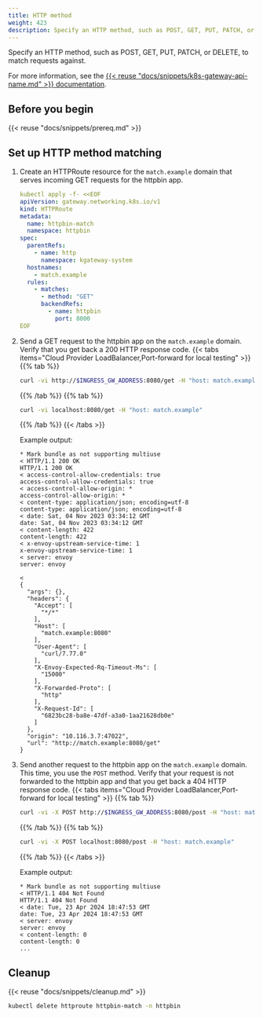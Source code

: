 ```yaml
---
title: HTTP method 
weight: 423
description: Specify an HTTP method, such as POST, GET, PUT, PATCH, or DELETE, to match requests against.
---
```

Specify an HTTP method, such as POST, GET, PUT, PATCH, or DELETE, to match requests against.

For more information, see the [{{< reuse "docs/snippets/k8s-gateway-api-name.md" >}} documentation](https://gateway-api.sigs.k8s.io/api-types/httproute/#matches).

## Before you begin

{{< reuse "docs/snippets/prereq.md" >}}

## Set up HTTP method matching

1. Create an HTTPRoute resource for the `match.example` domain that serves incoming GET requests for the httpbin app. 
   ```yaml
   kubectl apply -f- <<EOF
   apiVersion: gateway.networking.k8s.io/v1
   kind: HTTPRoute
   metadata:
     name: httpbin-match
     namespace: httpbin
   spec:
     parentRefs:
       - name: http
         namespace: kgateway-system
     hostnames:
       - match.example
     rules:
       - matches:
         - method: "GET"
         backendRefs:
           - name: httpbin
             port: 8000
   EOF
   ```

2. Send a GET request to the httpbin app on the `match.example` domain. Verify that you get back a 200 HTTP response code. 
   {{< tabs items="Cloud Provider LoadBalancer,Port-forward for local testing" >}}
   {{% tab %}}
   ```sh
   curl -vi http://$INGRESS_GW_ADDRESS:8080/get -H "host: match.example:8080"
   ```
   {{% /tab %}}
   {{% tab %}}
   ```sh
   curl -vi localhost:8080/get -H "host: match.example"
   ```
   {{% /tab %}}
   {{< /tabs >}}

   Example output: 
   ```
   * Mark bundle as not supporting multiuse
   < HTTP/1.1 200 OK
   HTTP/1.1 200 OK
   < access-control-allow-credentials: true
   access-control-allow-credentials: true
   < access-control-allow-origin: *
   access-control-allow-origin: *
   < content-type: application/json; encoding=utf-8
   content-type: application/json; encoding=utf-8
   < date: Sat, 04 Nov 2023 03:34:12 GMT
   date: Sat, 04 Nov 2023 03:34:12 GMT
   < content-length: 422
   content-length: 422
   < x-envoy-upstream-service-time: 1
   x-envoy-upstream-service-time: 1
   < server: envoy
   server: envoy

   < 
   {
     "args": {},
     "headers": {
       "Accept": [
         "*/*"
       ],
       "Host": [
         "match.example:8080"
       ],
       "User-Agent": [
         "curl/7.77.0"
       ],
       "X-Envoy-Expected-Rq-Timeout-Ms": [
         "15000"
       ],
       "X-Forwarded-Proto": [
         "http"
       ],
       "X-Request-Id": [
         "6823bc28-ba8e-47df-a3a0-1aa21628db0e"
       ]
     },
     "origin": "10.116.3.7:47022",
     "url": "http://match.example:8080/get"
   }
   ```

3. Send another request to the httpbin app on the `match.example` domain. This time, you use the `POST` method. Verify that your request is not forwarded to the httpbin app and that you get back a 404 HTTP response code. 
   {{< tabs items="Cloud Provider LoadBalancer,Port-forward for local testing" >}}
   {{% tab %}}
   ```sh
   curl -vi -X POST http://$INGRESS_GW_ADDRESS:8080/post -H "host: match.example:8080" 
   ```
   {{% /tab %}}
   {{% tab %}}
   ```sh
   curl -vi -X POST localhost:8080/post -H "host: match.example"
   ```
   {{% /tab %}}
   {{< /tabs >}}

   Example output: 
   ```
   * Mark bundle as not supporting multiuse
   < HTTP/1.1 404 Not Found
   HTTP/1.1 404 Not Found
   < date: Tue, 23 Apr 2024 18:47:53 GMT
   date: Tue, 23 Apr 2024 18:47:53 GMT
   < server: envoy
   server: envoy
   < content-length: 0
   content-length: 0 
   ...
   ```

## Cleanup

{{< reuse "docs/snippets/cleanup.md" >}}

```sh
kubectl delete httproute httpbin-match -n httpbin
```
